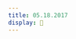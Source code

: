 ```yaml
---
title: 05.18.2017
display: 🚥
---
```

<script src="../js/controls/TrackballControls.js"></script>
<script src="../js/controls/DeviceOrientationControls.js"></script>
<script src="../js/controls/OrbitControls.js"></script>
<script src="../js/effects/StereoEffect.js"></script>
<script src="../js/utils/orientation.js"></script>

<script src="../js/utils/noise.js"></script>
<script src="../js/postprocessing/EffectComposer.js"></script>
<script src="../js/postprocessing/RenderPass.js"></script>
<script src="../js/postprocessing/MaskPass.js"></script>
<script src="../js/postprocessing/ShaderPass.js"></script>
<script src="../js/shaders/CopyShader.js"></script>
<script src="../js/shaders/FXAAShader.js"></script>
<script src="../js/shaders/ConvolutionShader.js"></script>
<script src="../js/shaders/LuminosityHighPassShader.js"></script>
<script src="../js/postprocessing/UnrealBloomPass.js"></script>

<script id="vshader" type="x-shader/x-vertex">
    precision highp float;
    uniform mat4 modelViewMatrix;
    uniform mat4 projectionMatrix;
    uniform float time;

    attribute vec3 position;
    attribute vec2 uv;
    attribute vec3 translate;

    varying vec2 vUv;
    varying float vScale;

    float rand(vec2 co){
        return fract(sin(dot(co.xy ,vec2(12.9898,78.233))) * 43758.5453);
    }

    void main() {

        vec4 mvPosition = modelViewMatrix * vec4( translate, 1.0 );
        vec3 trTime = vec3(translate.x + time,translate.y + time,translate.z + time);
        trTime *= .001;
        trTime *= rand(mvPosition.xy);
        float scale =  sin( trTime.x * 2.1 ) + sin( trTime.y * 3.2 ) + sin( trTime.z * 4.3 );
        vScale = scale;
        //scale = scale * 10.0 + 10.0;
        mvPosition.xyz += position * vScale;
        vUv = uv;
        gl_Position = projectionMatrix * mvPosition;

    }
</script>
<script id="fshader" type="x-shader/x-fragment">
    precision highp float;

    uniform sampler2D map;

    varying vec2 vUv;
    varying float vScale;

    // HSL to RGB Convertion helpers
    vec3 HUEtoRGB(float H){
        H = mod(H,1.0);
        float R = abs(H * 6.0 - 3.0) - 1.0;
        float G = 2.0 - abs(H * 6.0 - 2.0);
        float B = 2.0 - abs(H * 6.0 - 4.0);
        return clamp(vec3(R,G,B),0.0,1.0);
    }

    vec3 HSLtoRGB(vec3 HSL){
        vec3 RGB = HUEtoRGB(HSL.x);
        float C = (1.0 - abs(2.0 * HSL.z - 1.0)) * HSL.y;
        return (RGB - 0.5) * C + HSL.z;
    }

    void main() {
        vec4 diffuseColor = texture2D( map, vUv );
        gl_FragColor = vec4( diffuseColor.xyz * HSLtoRGB(vec3(vScale/5.0, 1.0, 0.5)), diffuseColor.w );

        if ( diffuseColor.w < 0.5 ) discard;
    }
</script>

<div id="container"></div>

<script src="../js/scenes/day8.js"></script>
